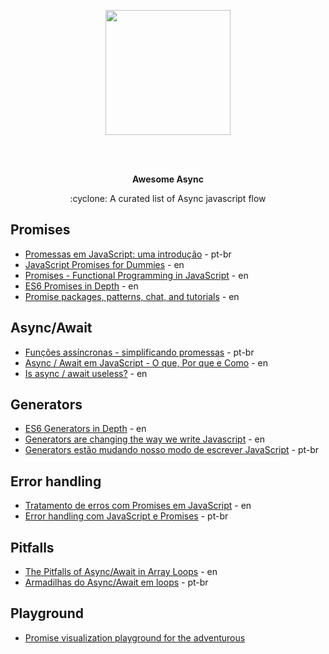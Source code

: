 <p align="center">
  <img height="200" src="https://achievement-images.teamtreehouse.com/badge_async-programming-with-JS_stage1.png">
</p>
</br></br>
<p align="center">
  <b>Awesome Async</b>
</p>
<p align="center">
  :cyclone: A curated list of Async javascript flow
</p>

## Promises
* [Promessas em JavaScript: uma introdução](https://developers.google.com/web/fundamentals/primers/promises?hl=pt-br) - pt-br
* [JavaScript Promises for Dummies](https://scotch.io/tutorials/javascript-promises-for-dummies) - en
* [Promises - Functional Programming in JavaScript](https://www.youtube.com/watch?v=2d7s3spWAzo) - en
* [ES6 Promises in Depth](https://ponyfoo.com/articles/es6-promises-in-depth) - en
* [Promise packages, patterns, chat, and tutorials](https://github.com/sindresorhus/promise-fun) - en

## Async/Await
* [Funções assíncronas - simplificando promessas](https://developers.google.com/web/fundamentals/primers/async-functions?hl=pt-br) - pt-br
* [Async / Await em JavaScript - O que, Por que e Como](https://www.youtube.com/watch?v=568g8hxJJp4) - en
* [Is async / await useless?](https://www.youtube.com/watch?v=ho5PnBOoacw) - en

## Generators
* [ES6 Generators in Depth](https://ponyfoo.com/articles/es6-generators-in-depth) - en
* [Generators are changing the way we write Javascript](https://riad.blog/2016/01/20/how-es6-generators-are-changing-the-way-we-write-javascript/) - en
* [Generators estão mudando nosso modo de escrever JavaScript](https://medium.com/nossa-coletividad/es6-generators-est%C3%A3o-mudando-nosso-modo-de-escrever-javascript-e99f7c79bdd7) - pt-br


## Error handling
* [Tratamento de erros com Promises em JavaScript](https://www.youtube.com/watch?v=f8IgdnYIwOU) - en
* [Error handling com JavaScript e Promises](https://www.youtube.com/watch?v=ZgWyha2d6iY) - pt-br

## Pitfalls
* [The Pitfalls of Async/Await in Array Loops](https://medium.com/dailyjs/the-pitfalls-of-async-await-in-array-loops-cf9cf713bfeb) - en
* [Armadilhas do Async/Await em loops](https://medium.com/@oieduardorabelo/javascript-armadilhas-do-asyn-await-em-loops-1cdad44db7f0) - pt-br

## Playground
* [Promise visualization playground for the adventurous](http://bevacqua.github.io/promisees/)
